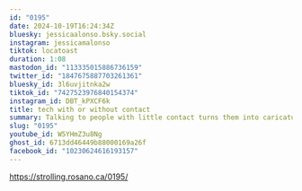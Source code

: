 ```yaml
---
id: "0195"
date: 2024-10-19T16:24:34Z
bluesky: jessicaalonso.bsky.social
instagram: jessicamalonso
tiktok: locatoast
duration: 1:08
mastodon_id: "113335015886736159"
twitter_id: "1847675887703261361"
bluesky_id: 3l6uvjitnka2w
tiktok_id: "7427523976840154374"
instagram_id: DBT_kPXCF6k
title: tech with or without contact
summary: Talking to people with little contact turns them into caricatures.
slug: "0195"
youtube_id: W5YHmZ3u8Ng
ghost_id: 6713dd46449b88000169a26f
facebook_id: "10230624616193157"
---
```

https://strolling.rosano.ca/0195/
